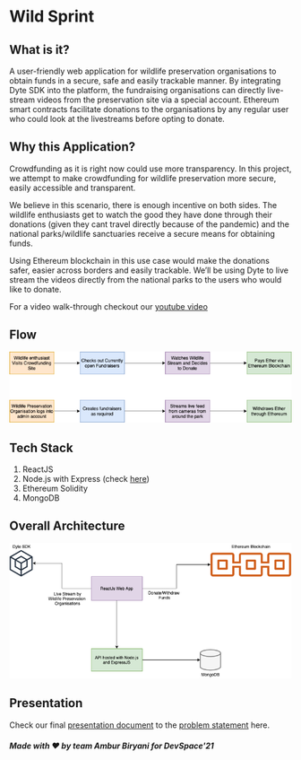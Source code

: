 # Wild Sprint

## What is it?

A user-friendly web application for wildlife preservation organisations to obtain funds in a secure, safe and easily trackable manner. By integrating Dyte SDK into the platform, the fundraising organisations can directly live-stream videos from the preservation site via a special account. Ethereum smart contracts facilitate donations to the organisations by any regular user who could look at the livestreams before opting to donate.

## Why this Application?

Crowdfunding as it is right now could use more transparency. In this project, we attempt to make crowdfunding for wildlife preservation more secure, easily accessible and transparent.

We believe in this scenario, there is enough incentive on both sides. The wildlife enthusiasts get to watch the good they have done through their donations (given they cant travel directly because of the pandemic) and the national parks/wildlife sanctuaries receive a secure means for obtaining funds. 

Using Ethereum blockchain in this use case would make the donations safer, easier across borders and easily trackable. We’ll be using Dyte to live stream the videos directly from the national parks to the users who would like to donate.

For a video walk-through checkout our [youtube video](https://www.youtube.com/watch?v=izMW93BM-xs&t=2s)

## Flow

![](./assets/flowv2.png)


## Tech Stack

1. ReactJS
2. Node.js with Express (check [here](https://github.com/ambur-biryani/wild-sprint-backend))
3. Ethereum Solidity
4. MongoDB

## Overall Architecture

![](./assets/arch.png)


## Presentation

Check our final [presentation document](./assets/wildsprint_v3.pptx) to the [problem statement](assets/problem_statement.pdf) here.

##### Made with ❤  by team Ambur Biryani for DevSpace'21